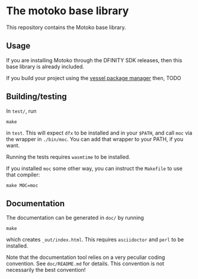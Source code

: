 The motoko base library
=======================

This repository contains the Motoko base library.

Usage
-----

If you are installing Motoko through the DFINITY SDK releases, then this base
library is already included.

If you build your project using the [vessel package manager] then, TODO

[vessel package manager]: https://github.com/kritzcreek/vessel


Building/testing
----------------

In `test/`, run

    make

in `test`. This will expect `dfx` to be installed and in your `$PATH`, and call
`moc` via the wrapper in `./bin/moc`. You can add that wrapper to your PATH, if
you want.

Running the tests requires `wasmtime` to be installed.

If you installed `moc` some other way, you can instruct the `Makefile` to use
that compiler:

    make MOC=moc

Documentation
-------------

The documentation can be generated in `doc/` by running

    make

which creates `_out/index.html`. This requires `asciidoctor` and `perl` to be
installed.

Note that the documentation tool relies on a very peculiar coding convention.
See `doc/README.md` for details. This convention is not necessarily the best
convention!
